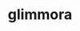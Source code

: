 ---
id: 970
title: glimmora
types: [rock,poison]
image: https://raw.githubusercontent.com/PokeAPI/sprites/master/sprites/pokemon/970.png
---